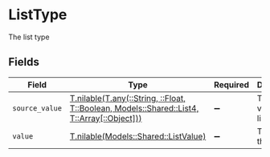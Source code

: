 # ListType

The list type


## Fields

| Field                                                                                                                                | Type                                                                                                                                 | Required                                                                                                                             | Description                                                                                                                          | Example                                                                                                                              |
| ------------------------------------------------------------------------------------------------------------------------------------ | ------------------------------------------------------------------------------------------------------------------------------------ | ------------------------------------------------------------------------------------------------------------------------------------ | ------------------------------------------------------------------------------------------------------------------------------------ | ------------------------------------------------------------------------------------------------------------------------------------ |
| `source_value`                                                                                                                       | [T.nilable(T.any(::String, ::Float, T::Boolean, Models::Shared::List4, T::Array[::Object]))](../../models/shared/listsourcevalue.md) | :heavy_minus_sign:                                                                                                                   | The source value of the list type.                                                                                                   | Contacts                                                                                                                             |
| `value`                                                                                                                              | [T.nilable(Models::Shared::ListValue)](../../models/shared/listvalue.md)                                                             | :heavy_minus_sign:                                                                                                                   | The type of the list.                                                                                                                | contacts                                                                                                                             |